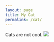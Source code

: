 ```yaml
---
layout: page
title: My Cat
permalink: /cat/
---
```


Cats are not cool.
![](https://upload.wikimedia.org/wikipedia/commons/4/4f/A_domestic_pet_cat_inside_of_a_pet_stroller.jpg)
